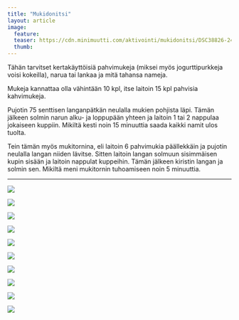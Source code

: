 ```yaml
---
title: "Mukidonitsi"
layout: article
image:
  feature:
  teaser: https://cdn.minimuutti.com/aktivointi/mukidonitsi/DSC38826-245px.jpg
  thumb:
---
```


Tähän tarvitset kertakäyttöisiä pahvimukeja (miksei myös jogurttipurkkeja voisi kokeilla), narua tai lankaa ja mitä tahansa nameja.

Mukeja kannattaa olla vähintään 10 kpl, itse laitoin 15 kpl pahvisia kahvimukeja.

Pujotin 75 senttisen langanpätkän neulalla mukien pohjista läpi. Tämän jälkeen solmin narun alku- ja loppupään yhteen ja laitoin 1 tai 2 nappulaa jokaiseen kuppiin. Mikiltä kesti noin 15 minuuttia saada kaikki namit ulos tuolta.

Tein tämän myös mukitornina, eli laitoin 6 pahvimukia päällekkäin ja pujotin neulalla langan niiden lävitse. Sitten laitoin langan solmuun sisimmäisen kupin sisään ja laitoin nappulat kuppeihin. Tämän jälkeen kiristin langan ja solmin sen. Mikiltä meni mukitornin tuhoamiseen noin 5 minuuttia.

---

![](https://cdn.minimuutti.com/aktivointi/mukidonitsi/DSC38826-800px.jpg)

![](https://cdn.minimuutti.com/aktivointi/mukidonitsi/DSC38828-800px.jpg)

![](https://cdn.minimuutti.com/aktivointi/mukidonitsi/DSC38847-800px.jpg)

![](https://cdn.minimuutti.com/aktivointi/mukidonitsi/DSC38923-800px.jpg)

![](https://cdn.minimuutti.com/aktivointi/mukidonitsi/DSC38964-800px.jpg)

![](https://cdn.minimuutti.com/aktivointi/mukidonitsi/DSC39079-800px.jpg)

![](https://cdn.minimuutti.com/aktivointi/mukidonitsi/DSC39125-800px.jpg)

![](https://cdn.minimuutti.com/aktivointi/mukidonitsi/DSC40762-800px.jpg)

![](https://cdn.minimuutti.com/aktivointi/mukidonitsi/DSC40773-800px.jpg)

![](https://cdn.minimuutti.com/aktivointi/mukidonitsi/DSC40815-800px.jpg)
